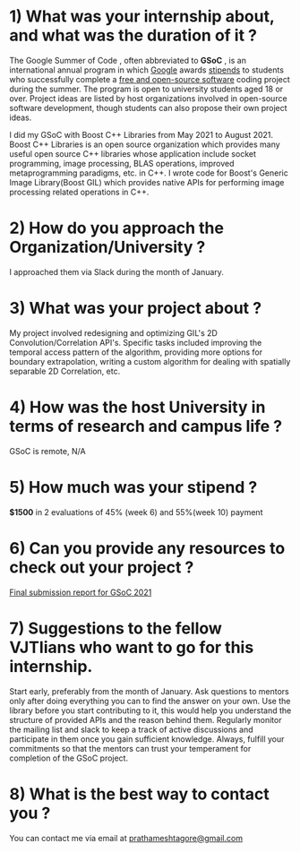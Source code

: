 # 1) What was your internship about, and what was the duration of it ?

The Google Summer of Code , often abbreviated to **GSoC** , is an international annual program in which [Google](https://en.wikipedia.org/wiki/Google) awards [stipends](https://en.wikipedia.org/wiki/Stipend) to students who successfully complete a [free and open-source software](https://en.wikipedia.org/wiki/Free_and_open-source_software) coding project during the summer. The program is open to university students aged 18 or over. Project ideas are listed by host organizations involved in open-source software development, though students can also propose their own project ideas.

I did my GSoC with Boost C++ Libraries from May 2021 to August 2021. Boost C++ Libraries is an open source organization which provides many useful open source C++ libraries whose application include socket programming, image processing, BLAS operations, improved metaprogramming paradigms, etc. in C++. I wrote code for Boost&#39;s Generic Image Library(Boost GIL) which provides native APIs for performing image processing related operations in C++.

# 2) How do you approach the Organization/University ?

I approached them via Slack during the month of January.

# 3) What was your project about ?

My project involved redesigning and optimizing GIL&#39;s 2D Convolution/Correlation API&#39;s. Specific tasks included improving the temporal access pattern of the algorithm, providing more options for boundary extrapolation, writing a custom algorithm for dealing with spatially separable 2D Correlation, etc.

# 4) How was the host University in terms of research and campus life ?

GSoC is remote, N/A

# 5) How much was your stipend ?

**$1500** in 2 evaluations of 45% (week 6) and 55%(week 10) payment

# 6) Can you provide any resources to check out your project ?

[Final submission report for GSoC 2021](https://gist.github.com/meshtag/17fb6ae2a3562d12af335ffa41a82226)

# 7) Suggestions to the fellow VJTIians who want to go for this internship.

Start early, preferably from the month of January. Ask questions to mentors only after doing everything you can to find the answer on your own. Use the library before you start contributing to it, this would help you understand the structure of provided APIs and the reason behind them. Regularly monitor the mailing list and slack to keep a track of active discussions and participate in them once you gain sufficient knowledge. Always, fulfill your commitments so that the mentors can trust your temperament for completion of the GSoC project.

# 8) What is the best way to contact you ?

You can contact me via email at [prathameshtagore@gmail.com](mailto:prathameshtagore@gmail.com)
